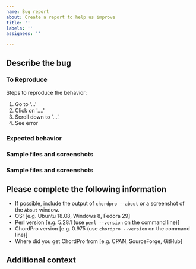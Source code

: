 ```yaml
---
name: Bug report
about: Create a report to help us improve
title: ''
labels: ''
assignees: ''

---
```


<!--
The issue tracker is only for bug reporting.
Please refer to the ChordPro user group for general questions on how to use ChordPro.
https://groups.google.com/forum/#!forum/chordpro
-->

## Describe the bug
<!-- A clear and concise description of the bug. -->

### To Reproduce
Steps to reproduce the behavior:
1. Go to '...'
2. Click on '....'
3. Scroll down to '....'
4. See error

### Expected behavior
<!-- A clear and concise description of what you expected to happen. -->

### Sample files and screenshots
<!-- Adding a small example ChordPro file that shows the problem often helps. If you use custom configuration include that as well.
If applicable, add screenshots to help explain your problem.
If PDF output can be generated re-run chordpro with --debug and
include the resultant PDF in the bug report.
-->

### Sample files and screenshots
<!-- Adding a small example ChordPro file that shows the problem often helps. If you use custom configuration include that as well.
If applicable, add screenshots to help explain your problem.
If PDF output can be generated re-run chordpro with --debug and
include the resultant PDF in the bug report.
-->

## Please complete the following information
 - If possible, include the output of `chordpro --about` or a
   screenshot of the `About` window.
 - OS: [e.g. Ubuntu 18.08, Windows 8, Fedora 29]
 - Perl version [e.g. 5.28.1 (use `perl --version` on the command line)]
 - ChordPro version [e.g. 0.975 (use `chordpro --version` on the command line)]
 - Where did you get ChordPro from [e.g. CPAN, SourceForge, GitHub]

## Additional context
<!-- Add any other context about the problem here. -->
